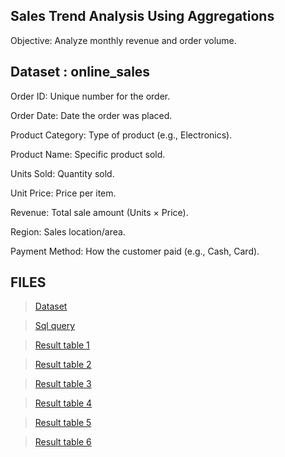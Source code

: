 ## Sales Trend Analysis Using Aggregations
Objective: Analyze monthly revenue and order volume.

## Dataset : online_sales 

Order ID: Unique number for the order.

Order Date: Date the order was placed.

Product Category: Type of product (e.g., Electronics).

Product Name: Specific product sold.

Units Sold: Quantity sold.

Unit Price: Price per item.

Revenue: Total sale amount (Units × Price).

Region: Sales location/area.

Payment Method: How the customer paid (e.g., Cash, Card).

## FILES 

>[Dataset](Online%20Sales%20Data%20(1).csv)

>[Sql query](Task_6.sql)

>[Result table 1](result_table1.csv)

>[Result table 2](result_table2.csv)

>[Result table 3](result_table3.csv)

>[Result table 4](result_table4.csv)

>[Result table 5](result_table5.csv)

>[Result table 6](result_table6.csv)
